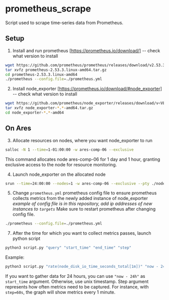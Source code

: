 # prometheus_scrape

Script used to scrape time-series data from Prometheus.

## Setup
1. Install and run prometheus [https://prometheus.io/download/] -- check what version to install
```bash
wget https://github.com/prometheus/prometheus/releases/download/v2.53.3/prometheus-2.53.3.linux-amd64.tar.gz
tar xvfz prometheus-2.53.3.linux-amd64.tar.gz
cd prometheus-2.53.3.linux-amd64
./prometheus --config.file=./prometheus.yml
```

2. Install node_exporter [https://prometheus.io/download/#node_exporter] -- check what version to install
```bash
wget https://github.com/prometheus/node_exporter/releases/download/v<VERSION>/node_exporter-<VERSION>.<OS>-<ARCH>.tar.gz
tar xvfz node_exporter-*.*-amd64.tar.gz
cd node_exporter-*.*-amd64
```

## On Ares 
3. Allocate resources on nodes, where you want node_exporter to run
```bash
salloc -N 1 --time=1-01:00:00 -w ares-comp-06 --exclusive
```
This command allocates node ares-comp-06 for 1 day
and 1 hour, granting exclusive access to the node for
resource monitoring.

4. Launch node_exporter on the allocated node
```bash
srun --time=24:00:00 --nodes=1 -w ares-comp-06 --exclusive --pty ./node_exporter-1.8.2.linux-amd64/node_exporter
```

5. Change `prometheus.yml` prometheus config file to ensure prometheus collects metrics from the newly added instance of node_exporter
*example of config file is in this repository, add ip addresses of new instances to `targets`*
Make sure to restart prometheus after changing config file.
```bash
./prometheus --config.file=./prometheus.yml
```

7. After the time for which you want to collect metrics passes, launch python script
```bash
python3 script.py "query" "start_time" "end_time" "step"
```
Example:
```bash
python3 script.py "rate(node_disk_io_time_seconds_total[1m])" "now - 24h" "now" "60s"
```
If you want to gather data for 24 hours, you can use `"now - 24h"` as `start_time` argument. Otherwise, use unix timestamp. 
Step argument represents how often metrics need to be captured. For instance, with `step=60s`, the graph will show metrics every 1 minute.  
